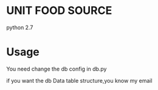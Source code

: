 # UNIT FOOD SOURCE
python 2.7

# Usage
You need change the db config in db.py

if you want the db Data table structure,you know my email
